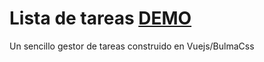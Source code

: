 # Lista de tareas [DEMO](https://codepen.io/jesuskinto/pen/BejGpr)
Un sencillo gestor de tareas construido en Vuejs/BulmaCss
